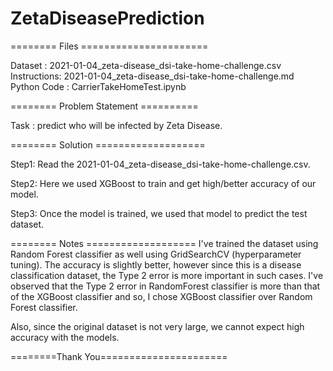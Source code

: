 # ZetaDiseasePrediction

======== Files ======================

Dataset : 2021-01-04_zeta-disease_dsi-take-home-challenge.csv
Instructions: 2021-01-04_zeta-disease_dsi-take-home-challenge.md
Python Code : CarrierTakeHomeTest.ipynb

======== Problem Statement ==========

Task : predict who will be infected by Zeta Disease.

======== Solution ===================

Step1: Read the 2021-01-04_zeta-disease_dsi-take-home-challenge.csv.

Step2: Here we used XGBoost to train and get high/better accuracy of our model.

Step3: Once the model is trained, we used that model to predict the test dataset.

======== Notes ===================
I've trained the dataset using Random Forest classifier as well using GridSearchCV (hyperparameter tuning).
The accuracy is slightly better, however since this is a disease classification dataset, the Type 2 error is more important in 
such cases. 
I've observed that the Type 2 error in RandomForest classifier is more than that of the XGBoost classifier 
and so, I chose XGBoost classifier over Random Forest classifier. 

Also, since the original dataset is not very large, we cannot expect high accuracy with the models.

========Thank You======================
